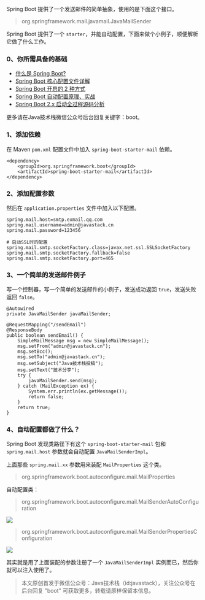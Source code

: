 Spring Boot 提供了一个发送邮件的简单抽象，使用的是下面这个接口。

> org.springframework.mail.javamail.JavaMailSender

Spring Boot 提供了一个 `starter`，并能自动配置，下面来做个小例子，顺便解析它做了什么工作。

### 0、你所需具备的基础

- [什么是 Spring Boot?](https://mp.weixin.qq.com/s/jWLcPxTg9bH3D9_7qbYbfw)
- [Spring Boot 核心配置文件详解](https://mp.weixin.qq.com/s/BzXNfBzq-2TOCbiHG3xcsQ)
- [Spring Boot 开启的 2 种方式](https://mp.weixin.qq.com/s/PYM_iV-u3dPMpP3MNz7Hig)
- [Spring Boot 自动配置原理、实战](https://mp.weixin.qq.com/s/gs2zLSH6m9ijO0-pP2sr9Q)
- [Spring Boot 2.x 启动全过程源码分析](https://mp.weixin.qq.com/s/iMPXjuKRKT5lMZ4oVSp4Ww)

更多请在Java技术栈微信公众号后台回复关键字：boot。

### 1、添加依赖

在 Maven `pom.xml` 配置文件中加入 `spring-boot-starter-mail` 依赖。

```
<dependency>
	<groupId>org.springframework.boot</groupId>
	<artifactId>spring-boot-starter-mail</artifactId>
</dependency>
```

### 2、添加配置参数

然后在 `application.properties` 文件中加入以下配置。

```
spring.mail.host=smtp.exmail.qq.com
spring.mail.username=admin@javastack.cn
spring.mail.password=123456

# 启动SSL时的配置
spring.mail.smtp.socketFactory.class=javax.net.ssl.SSLSocketFactory
spring.mail.smtp.socketFactory.fallback=false
spring.mail.smtp.socketFactory.port=465
```

### 3、一个简单的发送邮件例子

写一个控制器，写一个简单的发送邮件的小例子，发送成功返回 `true`，发送失败返回 `false`。

```
@Autowired
private JavaMailSender javaMailSender;

@RequestMapping("/sendEmail")
@ResponseBody
public boolean sendEmail() {
	SimpleMailMessage msg = new SimpleMailMessage();
	msg.setFrom("admin@javastack.cn");
	msg.setBcc();
	msg.setTo("admin@javastack.cn");
	msg.setSubject("Java技术栈投稿");
	msg.setText("技术分享");
	try {
		javaMailSender.send(msg);
	} catch (MailException ex) {
		System.err.println(ex.getMessage());
		return false;
	}
	return true;
}
```

### 4、自动配置都做了什么？

Spring Boot 发现类路径下有这个 `spring-boot-starter-mail` 包和 `spring.mail.host` 参数就会自动配置 `JavaMailSenderImpl`。

上面那些 `spring.mail.xx` 参数用来装配 `MailProperties` 这个类。

> org.springframework.boot.autoconfigure.mail.MailProperties

自动配置类：

> org.springframework.boot.autoconfigure.mail.MailSenderAutoConfiguration

![](http://img.javastack.cn/18-8-27/70236436.jpg)

> org.springframework.boot.autoconfigure.mail.MailSenderPropertiesConfiguration

![](http://img.javastack.cn/18-8-27/56485452.jpg)

其实就是用了上面装配的参数注册了一个 `JavaMailSenderImpl` 实例而已，然后你就可以注入使用了。

> 本文原创首发于微信公众号：Java技术栈（id:javastack），关注公众号在后台回复 "boot" 可获取更多，转载请原样保留本信息。